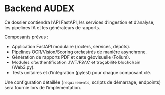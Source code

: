 # Backend AUDEX

Ce dossier contiendra l’API FastAPI, les services d’ingestion et d’analyse, les pipelines IA et les générateurs de rapports.

Composants prévus :
- Application FastAPI modulaire (routers, services, dépôts).
- Pipelines OCR/Vision/Scoring orchestrés de manière asynchrone.
- Génération de rapports PDF et carte géovisuelle (Folium).
- Modules d’authentification JWT/RBAC et traçabilité blockchain (Web3.py).
- Tests unitaires et d’intégration (pytest) pour chaque composant clé.

Une configuration détaillée (`requirements`, scripts de démarrage, endpoints) sera fournie lors de l’implémentation.
